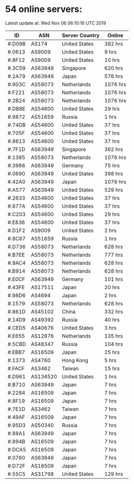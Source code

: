 # 54 online servers:

Latest update at: Wed Nov 06 06:10:16 UTC 2019

| ID | ASN | Server Country | Online |
| -- | --- | -------------- | ------ |
| #.D09B | AS174 | United States | 382 hrs |
| #.0613 | AS9009 | United States | 9 hrs |
| #.8F12 | AS9009 | United States | 10 hrs |
| #.3C59 | AS63949 | Singapore | 620 hrs |
| #.2A79 | AS63949 | Japan | 576 hrs |
| #.903C | AS58073 | Netherlands | 1076 hrs |
| #.F221 | AS58073 | Netherlands | 1076 hrs |
| #.2B24 | AS58073 | Netherlands | 1076 hrs |
| #.DB8E | AS54600 | United States | 29 hrs |
| #.9872 | AS51659 | Russia | 1 hrs |
| #.74DB | AS54600 | United States | 37 hrs |
| #.705F | AS54600 | United States | 37 hrs |
| #.8613 | AS54600 | United States | 37 hrs |
| #.7F1D | AS63949 | Singapore | 362 hrs |
| #.1385 | AS58073 | Netherlands | 1076 hrs |
| #.3988 | AS63949 | Germany | 75 hrs |
| #.0690 | AS63949 | United States | 398 hrs |
| #.42A0 | AS63949 | Japan | 1076 hrs |
| #.A577 | AS63949 | United States | 529 hrs |
| #.2633 | AS54600 | United States | 37 hrs |
| #.877A | AS54600 | United States | 37 hrs |
| #.C203 | AS54600 | United States | 29 hrs |
| #.E836 | AS54600 | United States | 37 hrs |
| #.D1F2 | AS9009 | United States | 2 hrs |
| #.8C67 | AS51659 | Russia | 1 hrs |
| #.D736 | AS58073 | Netherlands | 628 hrs |
| #.B7EE | AS58073 | Netherlands | 777 hrs |
| #.9AC4 | AS58073 | Netherlands | 628 hrs |
| #.B914 | AS58073 | Netherlands | 628 hrs |
| #.E0CF | AS63949 | Germany | 101 hrs |
| #.43FE | AS17511 | Japan | 20 hrs |
| #.98D6 | AS4694 | Japan | 2 hrs |
| #.1579 | AS58073 | Netherlands | 628 hrs |
| #.861D | AS45102 | China | 332 hrs |
| #.14D9 | AS49392 | Russia | 40 hrs |
| #.CED5 | AS40676 | United States | 3 hrs |
| #.E655 | AS12876 | Netherlands | 135 hrs |
| #.5CBD | AS48347 | Russia | 104 hrs |
| #.EBB7 | AS16509 | Japan | 25 hrs |
| #.1373 | AS4760 | Hong Kong | 5 hrs |
| #.FACF | AS3462 | Taiwan | 15 hrs |
| #.D961 | AS134520 | United States | 1 hrs |
| #.B710 | AS63949 | Japan | 7 hrs |
| #.2284 | AS16509 | Japan | 7 hrs |
| #.8F19 | AS16509 | Japan | 7 hrs |
| #.7E1D | AS3462 | Taiwan | 7 hrs |
| #.49AF | AS16509 | Japan | 7 hrs |
| #.95D3 | AS50340 | Russia | 7 hrs |
| #.88A1 | AS63949 | Japan | 7 hrs |
| #.894B | AS16509 | Japan | 7 hrs |
| #.DCA5 | AS16509 | Japan | 7 hrs |
| #.0760 | AS63949 | Japan | 7 hrs |
| #.D72F | AS16509 | Japan | 7 hrs |
| #.55C5 | AS31798 | United States | 129 hrs |

